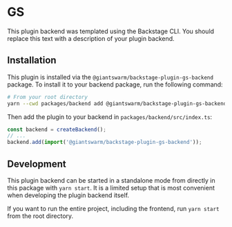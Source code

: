 # GS

This plugin backend was templated using the Backstage CLI. You should replace this text with a description of your plugin backend.

## Installation

This plugin is installed via the `@giantswarm/backstage-plugin-gs-backend` package. To install it to your backend package, run the following command:

```bash
# From your root directory
yarn --cwd packages/backend add @giantswarm/backstage-plugin-gs-backend
```

Then add the plugin to your backend in `packages/backend/src/index.ts`:

```ts
const backend = createBackend();
// ...
backend.add(import('@giantswarm/backstage-plugin-gs-backend'));
```

## Development

This plugin backend can be started in a standalone mode from directly in this
package with `yarn start`. It is a limited setup that is most convenient when
developing the plugin backend itself.

If you want to run the entire project, including the frontend, run `yarn start` from the root directory.
